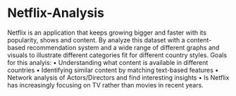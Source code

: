 # Netflix-Analysis
Netflix is an application that keeps growing bigger and faster with its 
popularity, shows and content. By analyze this dataset with a content-based 
recommendation system and a wide range of different graphs and visuals to 
illustrate different categories fit for different country styles.
Goals for this analyis: 
•	Understanding what content is available in different countries
•	Identifying similar content by matching text-based features
•	Network analysis of Actors/Directors and find interesting insights
•	Is Netflix has increasingly focusing on TV rather than movies in recent years.

